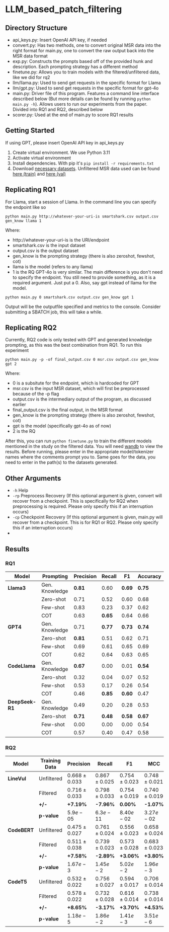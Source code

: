 # LLM_based_patch_filtering

## Directory Structure
* api_keys.py: Insert OpenAI API key, if needed
* convert.py: Has two methods, one to convert original MSR data into the right format for main.py, one to convert the raw output back into the MSR data format
* exp.py: Constructs the prompts based off of the provided hunk and description. Each prompting strategy has a different method
* finetune.py: Allows you to train models with the filtered/unfiltered data, like we did for rq2
* llm/llama.py: Used to send get requests in the specific format for Llama
* llm/gpt.py: Used to send get requests in the specific format for gpt-4o
* main.py: Driver file of this program. Features a command line interface described below (But more details can be found by running ```python main.py -h```). Allows users to run our experiments from the paper. Divided into RQ1 and RQ2, described below
* scorer.py: Used at the end of main.py to score RQ1 results

## Getting Started
If using GPT, please insert OpenAI API key in api_keys.py

1. Create virtual environment. We use Python 3.11
2. Activate virtual environment
3. Install dependencies. With pip it's ```pip install -r requirements.txt```
4. Download [necessary datasets](https://drive.google.com/drive/folders/1lsVoGPOymIGkuKgi50UnGyvviglZ3Mrf?usp=sharing). Unfiltered MSR data used can be found [here (train)](https://drive.google.com/uc?id=1ldXyFvHG41VMrm260cK_JEPYqeb6e6Yw) and [here (val)](https://drive.google.com/uc?id=1yggncqivMcP0tzbh8-8Eu02Edwcs44WZ)

## Replicating RQ1
For Llama, start a session of Llama. In the command line you can specify the endpoint like so
```
python main.py http://whatever-your-uri-is smartshark.csv output.csv gen_know llama 1
```
Where:
  * http://whatever-your-uri-is is the URI/endpoint
  * smartshark.csv is the input dataset
  * output.csv is the output dataset
  * gen_know is the prompting strategy (there is also zeroshot, fewshot, cot)
  * llama is the model (refers to any llama)
  * 1 is the RQ
GPT-4o is very similar. The main difference is you don't need to specify the endpoint. You still need to provide something, as it is a required argument. Just put a 0. Also, say gpt instead of llama for the model.
```
python main.py 0 smartshark.csv output.csv gen_know gpt 1
```
Output will be the outputfile specified and metrics to the console. Consider submitting a SBATCH job, this will take a while.

## Replicating RQ2
Currently, RQ2 code is only tested with GPT and generated knowledge prompting, as this was the best combination from RQ1.
To run this experiment
```
python main.py -p -of final_output.csv 0 msr.csv output.csv gen_know gpt 2
```
Where:
  * 0 is a subsitute for the endpoint, which is hardcoded for GPT
  * msr.csv is the input MSR dataset, which will first be preprocessed because of the -p flag
  * output.csv is the intermediary output of the program, as discussed earlier
  * final_output.csv is the final output, in the MSR format
  * gen_know is the prompting strategy (there is also zeroshot, fewshot, cot)
  * gpt is the model (specifically gpt-4o as of now)
  * 2 is the RQ

After this, you can run ```python finetune.py``` to train the different models mentioned in the study on the filtered data. You will need [wandb](https://docs.wandb.ai/quickstart/) to view the results. Before running, please enter in the appropriate model/tokenizer names where the comments prompt you to. Same goes for the data, you need to enter in the path(s) to the datasets generated.

## Other Arguments
* ```-h``` Help
* ```-rp``` Preprocess Recovery (If this optional argument is given, convert will recover from a checkpoint. This is specifically for RQ2 when preprocessing is required. Please only specify this if an interruption occurs)
* ```-cp``` Checkpoint Recovery (If this optional argument is given, main.py will recover from a checkpoint. This is for RQ1 or RQ2. Please only specify this if an interruption occurs)
* 
## Results
### RQ1
| **Model**            | **Prompting**      | **Precision** | **Recall** | **F1**  | **Accuracy** |
|----------------------|------------------|-------------|--------|------|-----------|
| **Llama3**          | Gen. Knowledge   | **0.81**    | 0.60   | **0.69** | **0.75**  |
|                      | Zero-shot        | 0.71        | 0.52   | 0.60  | 0.68      |
|                      | Few-shot         | 0.83        | 0.23   | 0.37  | 0.62      |
|                      | COT              | 0.63        | **0.65** | 0.64  | 0.66      |
| **GPT4**            | Gen. Knowledge   | 0.71        | **0.77** | **0.73** | **0.74**  |
|                      | Zero-shot        | **0.81**    | 0.51   | 0.62  | 0.71      |
|                      | Few-shot         | 0.69        | 0.61   | 0.65  | 0.69      |
|                      | COT              | 0.62        | 0.64   | 0.63  | 0.65      |
| **CodeLlama**       | Gen. Knowledge   | **0.67**    | 0.00   | 0.01  | **0.54**  |
|                      | Zero-shot        | 0.32        | 0.04   | 0.07  | 0.52      |
|                      | Few-shot         | 0.53        | 0.17   | 0.26  | 0.54      |
|                      | COT              | 0.46        | **0.85** | **0.60** | 0.47      |
| **DeepSeek-R1**     | Gen. Knowledge   | 0.49        | 0.20   | 0.28  | 0.53      |
|                      | Zero-shot        | **0.71**    | **0.48** | **0.58** | **0.67**  |
|                      | Few-shot         | 0.00        | 0.00   | 0.00  | 0.54      |
|                      | COT              | 0.57        | 0.40   | 0.47  | 0.58      |

### RQ2

| **Model**   | **Training Data** | **Precision**       | **Recall**          | **F1**               | **MCC**              | **Accuracy**         | **AUC-ROC**         | **AUC-PR**          |
|------------|----------------|--------------------|-----------------|-----------------|-----------------|-----------------|-----------------|-----------------|
| **LineVul** | Unfiltered    | $0.668 \pm 0.033$ | $0.867 \pm 0.025$ | $0.754 \pm 0.023$ | $0.748 \pm 0.021$ | $0.976 \pm 0.003$ | $0.948 \pm 0.017$ | $0.692 \pm 0.030$ |
|            | Filtered      | $0.716 \pm 0.033$ | $0.798 \pm 0.033$ | $0.754 \pm 0.019$ | $0.740 \pm 0.019$ | $0.978 \pm 0.003$ | $0.948 \pm 0.014$ | $0.756 \pm 0.031$ |
|            | **+/-**       | **+7.19%**         | **-7.96%**         | **0.00%**         | **-1.07%**         | **+0.20%**         | **0.00%**         | **+9.25%**         |
|            | **p-value**    | $5.9e-05$         | $6.3e-11$         | $8.40e-02$        | $3.27e-02$        | $1.09e-01$        | $1.24e-01$        | $1.92e-08$        |
| **CodeBERT** | Unfiltered  | $0.475 \pm 0.027$ | $0.761 \pm 0.024$ | $0.556 \pm 0.023$ | $0.658 \pm 0.024$ | $0.955 \pm 0.005$ | $0.844 \pm 0.019$ | $0.835 \pm 0.005$ |
|            | Filtered      | $0.511 \pm 0.038$ | $0.739 \pm 0.023$ | $0.573 \pm 0.028$ | $0.683 \pm 0.023$ | $0.961 \pm 0.005$ | $0.840 \pm 0.020$ | $0.853 \pm 0.011$ |
|            | **+/-**       | **+7.58%**         | **-2.89%**         | **+3.06%**         | **+3.80%**         | **+0.63%**         | **-0.47%**         | **+2.16%**         |
|            | **p-value**    | $1.67e-3$         | $1.45e-2$         | $5.02e-2$         | $1.96e-3$         | $3.16e-3$         | $2.67e-1$         | $1.13e-4$         |
| **CodeT5**  | Unfiltered   | $0.532 \pm 0.022$ | $0.756 \pm 0.027$ | $0.594 \pm 0.017$ | $0.706 \pm 0.014$ | $0.964 \pm 0.004$ | $0.842 \pm 0.020$ | $0.846 \pm 0.006$ |
|            | Filtered      | $0.578 \pm 0.022$ | $0.732 \pm 0.028$ | $0.616 \pm 0.014$ | $0.738 \pm 0.014$ | $0.970 \pm 0.003$ | $0.841 \pm 0.020$ | $0.858 \pm 0.010$ |
|            | **+/-**       | **+8.65%**         | **-3.17%**         | **+3.70%**         | **+4.53%**         | **+0.62%**         | **-0.12%**         | **+1.42%**         |
|            | **p-value**    | $1.18e-5$         | $1.86e-2$         | $1.41e-3$         | $3.51e-6$         | $1.41e-4$         | $9.83e-1$         | $4.27e-3$         |


